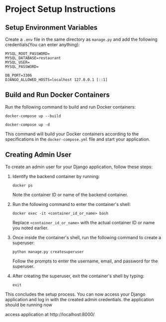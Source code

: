 # Project Setup Instructions

## Setup Environment Variables

Create a `.env` file in the same directory as `manage.py` and add the following credentials(You can enter anything):

```
MYSQL_ROOT_PASSWORD=
MYSQL_DATABASE=restaurant
MYSQL_USER=
MYSQL_PASSWORD=

DB_PORT=3306
DJANGO_ALLOWED_HOSTS=localhost 127.0.0.1 [::1]
```

## Build and Run Docker Containers

Run the following command to build and run Docker containers:

```
docker-compose up --build 
```

```
docker-compose up -d

```

This command will build your Docker containers according to the specifications in the `docker-compose.yml` file and start your application.

## Creating Admin User

To create an admin user for your Django application, follow these steps:

1. Identify the backend container by running:

   ```
   docker ps
   ```

   Note the container ID or name of the backend container.

2. Run the following command to enter the container's shell:

   ```
   docker exec -it <container_id_or_name> bash
   ```

   Replace `<container_id_or_name>` with the actual container ID or name you noted earlier.

3. Once inside the container's shell, run the following command to create a superuser:

   ```
   python manage.py createsuperuser
   ```

   Follow the prompts to enter the username, email, and password for the superuser.

4. After creating the superuser, exit the container's shell by typing:

   ```
   exit
   ```

This concludes the setup process. You can now access your Django application and log in with the created admin credentials.
the application should be running now

access application at
http://localhost:8000/
